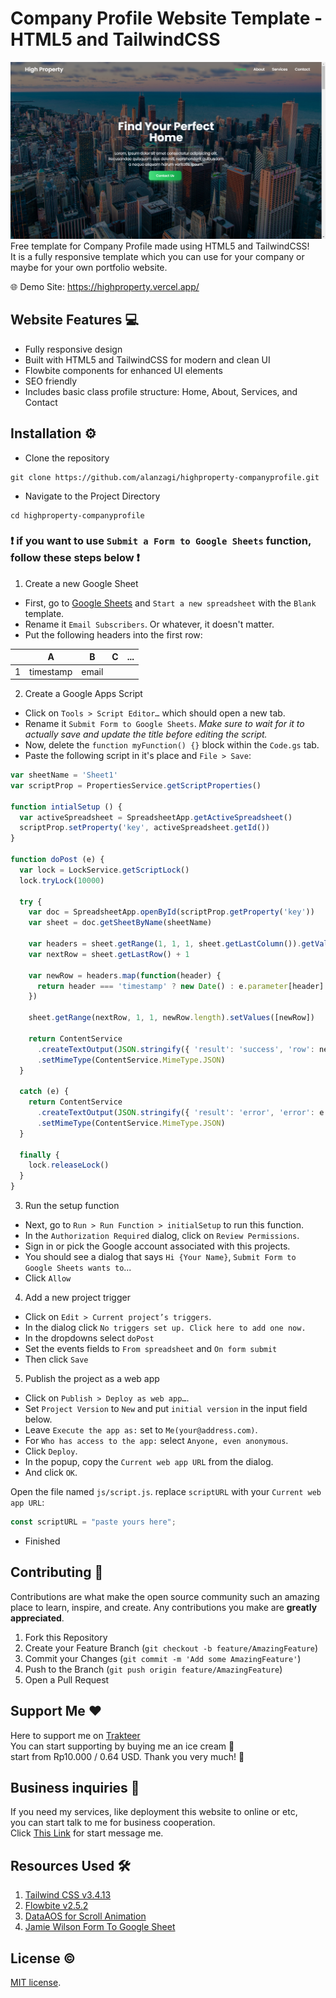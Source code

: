# Company Profile Website Template - HTML5 and TailwindCSS

![Project Showcase](img/showcase.png)
Free template for Company Profile made using HTML5 and TailwindCSS!  
It is a fully responsive template which you can use for your company or maybe for your own portfolio website.

🌐 Demo Site: https://highproperty.vercel.app/

## Website Features 💻

- Fully responsive design
- Built with HTML5 and TailwindCSS for modern and clean UI
- Flowbite components for enhanced UI elements
- SEO friendly
- Includes basic class profile structure: Home, About, Services, and Contact

## Installation ⚙️

- Clone the repository

```
git clone https://github.com/alanzagi/highproperty-companyprofile.git
```

- Navigate to the Project Directory

```
cd highproperty-companyprofile
```

### ❗ if you want to use `Submit a Form to Google Sheets` function, follow these steps below ❗
1. Create a new Google Sheet

- First, go to [Google Sheets](https://docs.google.com/spreadsheets) and `Start a new spreadsheet` with the `Blank` template.
- Rename it `Email Subscribers`. Or whatever, it doesn't matter.
- Put the following headers into the first row:

|   |     A     |   B   | C | ... |
|---|:---------:|:-----:|:-:|:---:|
| 1 | timestamp | email |   |     |

2. Create a Google Apps Script

- Click on `Tools > Script Editor…` which should open a new tab.
- Rename it `Submit Form to Google Sheets`. _Make sure to wait for it to actually save and update the title before editing the script._
- Now, delete the `function myFunction() {}` block within the `Code.gs` tab.
- Paste the following script in it's place and `File > Save`:
```js
var sheetName = 'Sheet1'
var scriptProp = PropertiesService.getScriptProperties()

function intialSetup () {
  var activeSpreadsheet = SpreadsheetApp.getActiveSpreadsheet()
  scriptProp.setProperty('key', activeSpreadsheet.getId())
}

function doPost (e) {
  var lock = LockService.getScriptLock()
  lock.tryLock(10000)

  try {
    var doc = SpreadsheetApp.openById(scriptProp.getProperty('key'))
    var sheet = doc.getSheetByName(sheetName)

    var headers = sheet.getRange(1, 1, 1, sheet.getLastColumn()).getValues()[0]
    var nextRow = sheet.getLastRow() + 1

    var newRow = headers.map(function(header) {
      return header === 'timestamp' ? new Date() : e.parameter[header]
    })

    sheet.getRange(nextRow, 1, 1, newRow.length).setValues([newRow])

    return ContentService
      .createTextOutput(JSON.stringify({ 'result': 'success', 'row': nextRow }))
      .setMimeType(ContentService.MimeType.JSON)
  }

  catch (e) {
    return ContentService
      .createTextOutput(JSON.stringify({ 'result': 'error', 'error': e }))
      .setMimeType(ContentService.MimeType.JSON)
  }

  finally {
    lock.releaseLock()
  }
}
```

3. Run the setup function

- Next, go to `Run > Run Function > initialSetup` to run this function.
- In the `Authorization Required` dialog, click on `Review Permissions`.
- Sign in or pick the Google account associated with this projects.
- You should see a dialog that says `Hi {Your Name}`, `Submit Form to Google Sheets wants to`...
- Click `Allow`

4. Add a new project trigger 
- Click on `Edit > Current project’s triggers`. 
- In the dialog click `No triggers set up. Click here to add one now.` 
- In the dropdowns select `doPost`
- Set the events fields to `From spreadsheet` and `On form submit`
- Then click `Save`

5. Publish the project as a web app

- Click on `Publish > Deploy as web app…`.
- Set `Project Version` to `New` and put `initial version` in the input field below.
- Leave `Execute the app as:` set to `Me(your@address.com)`.
- For `Who has access to the app:` select `Anyone, even anonymous`.
- Click `Deploy`.
- In the popup, copy the `Current web app URL` from the dialog.
- And click `OK`.

Open the file named `js/script.js`. replace `scriptURL` with your `Current web app URL`:
```js
const scriptURL = "paste yours here";
```
- Finished  

## Contributing 🤝

Contributions are what make the open source community such an amazing place to learn, inspire, and create. Any contributions you make are **greatly appreciated**.

1. Fork this Repository
2. Create your Feature Branch (`git checkout -b feature/AmazingFeature`)
3. Commit your Changes (`git commit -m 'Add some AmazingFeature'`)
4. Push to the Branch (`git push origin feature/AmazingFeature`)
5. Open a Pull Request

## Support Me ❤️

Here to support me on [Trakteer](https://trakteer.id/alan_zagi)  
You can start supporting by buying me an ice cream 🍦  
start from Rp10.000 / 0.64 USD. Thank you very much! 🙏

## Business inquiries 💼

If you need my services, like deployment this website to online or etc,  
you can start talk to me for business cooperation.  
Click [This Link](https://linktr.ee/alanzagi) for start message me.

## Resources Used 🛠️

1. [Tailwind CSS v3.4.13](https://tailwindcss.com/docs/installation)
2. [Flowbite v2.5.2](https://flowbite.com/docs/getting-started/introduction/)
3. [DataAOS for Scroll Animation](https://github.com/michalsnik/aos)
4. [Jamie Wilson Form To Google Sheet](https://github.com/jamiewilson/form-to-google-sheets)

## License ©️

[MIT license](https://opensource.org/licenses/MIT).
